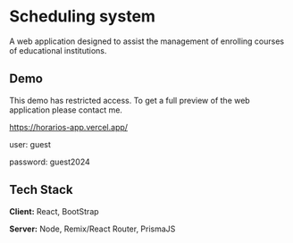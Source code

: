 # Scheduling system

A web application designed to assist the management of enrolling courses of educational institutions.


## Demo

This demo has restricted access. To get a full preview of the web application please contact me.

https://horarios-app.vercel.app/

user: guest

password: guest2024


## Tech Stack

**Client:** React, BootStrap

**Server:** Node, Remix/React Router, PrismaJS 

